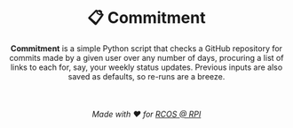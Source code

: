 <div align="center"> 

# 📋 **Commitment**

**Commitment** is a simple Python script that checks a GitHub repository for commits made by a given user over any number of days, procuring a list of links to each for, say, your weekly status updates. Previous inputs are also saved as defaults, so re-runs are a breeze.


<br>


###### Made with ❤️ for [RCOS @ RPI](https://github.com/rcos)

</div>